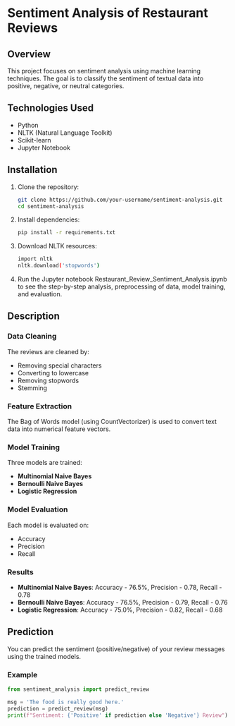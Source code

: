 # Sentiment Analysis of Restaurant Reviews


## Overview

This project focuses on sentiment analysis using machine learning techniques. The goal is to classify the sentiment of textual data into positive, negative, or neutral categories.

## Technologies Used

- Python
- NLTK (Natural Language Toolkit)
- Scikit-learn
- Jupyter Notebook

## Installation

1. Clone the repository:

   ```bash
   git clone https://github.com/your-username/sentiment-analysis.git
   cd sentiment-analysis

2. Install dependencies:

   ```bash
   pip install -r requirements.txt

3. Download NLTK resources:

   ```bash
   import nltk
   nltk.download('stopwords')

4. Run the Jupyter notebook Restaurant_Review_Sentiment_Analysis.ipynb to see the step-by-step analysis, preprocessing of data, model training, and evaluation.

## Description

### Data Cleaning
The reviews are cleaned by:
- Removing special characters
- Converting to lowercase
- Removing stopwords
- Stemming

### Feature Extraction
The Bag of Words model (using CountVectorizer) is used to convert text data into numerical feature vectors.

### Model Training
Three models are trained:
- **Multinomial Naive Bayes**
- **Bernoulli Naive Bayes**
- **Logistic Regression**

### Model Evaluation
Each model is evaluated on:
- Accuracy
- Precision
- Recall

### Results
- **Multinomial Naive Bayes**: Accuracy - 76.5%, Precision - 0.78, Recall - 0.78
- **Bernoulli Naive Bayes**: Accuracy - 76.5%, Precision - 0.79, Recall - 0.76
- **Logistic Regression**: Accuracy - 75.0%, Precision - 0.82, Recall - 0.68

## Prediction

You can predict the sentiment (positive/negative) of your review messages using the trained models.

### Example

```python
from sentiment_analysis import predict_review

msg = 'The food is really good here.'
prediction = predict_review(msg)
print(f"Sentiment: {'Positive' if prediction else 'Negative'} Review")
